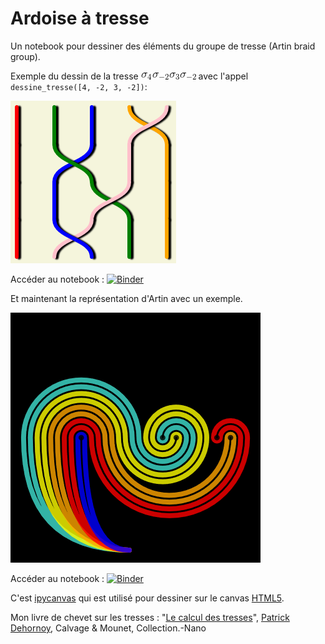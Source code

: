 # Ardoise à tresse

Un notebook pour dessiner des éléments du groupe de tresse (Artin braid group).

Exemple du dessin de la tresse ![4 -2 3 -2](CodeCogsEqn1.gif) avec l'appel `dessine_tresse([4, -2, 3, -2])`:

![Une tresse](imgs/4m23m2.png)

Accéder au notebook : [![Binder](https://mybinder.org/badge_logo.svg)](https://mybinder.org/v2/gh/xysticus/braid-blackboard/master?filepath=ipynbks/CanvasTresseOmbre.ipynb)

Et maintenant la représentation d'Artin avec un exemple.

![Une tresse](imgs/auto_h2.png)

Accéder au notebook : [![Binder](https://mybinder.org/badge_logo.svg)](https://mybinder.org/v2/gh/xysticus/braid-blackboard/master?filepath=ipynbks/CanvasAutoMorph.ipynb)

C'est [ipycanvas](https://github.com/martinRenou/ipycanvas) qui est utilisé pour dessiner sur le canvas [HTML5](https://fr.wikipedia.org/wiki/Canvas_(HTML)).

Mon livre de chevet sur les tresses : "[Le calcul des tresses](https://www.decitre.fr/livres/le-calcul-des-tresses-9782916352794.html)", [Patrick Dehornoy](https://www.decitre.fr/auteur/198862/Patrick+Dehornoy), Calvage & Mounet, Collection.-Nano
